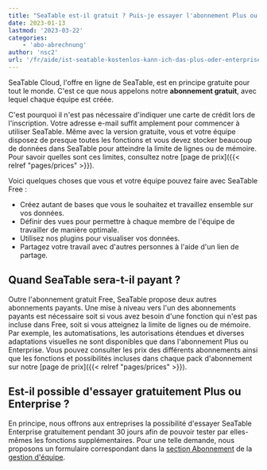 ```yaml
---
title: "SeaTable est-il gratuit ? Puis-je essayer l'abonnement Plus ou Enterprise ?"
date: 2023-01-13
lastmod: '2023-03-22'
categories:
    - 'abo-abrechnung'
author: 'nsc2'
url: '/fr/aide/ist-seatable-kostenlos-kann-ich-das-plus-oder-enterprise-abo-testen'
---
```


SeaTable Cloud, l'offre en ligne de SeaTable, est en principe gratuite pour tout le monde. C'est ce que nous appelons notre **abonnement gratuit**, avec lequel chaque équipe est créée.

C'est pourquoi il n'est pas nécessaire d'indiquer une carte de crédit lors de l'inscription. Votre adresse e-mail suffit amplement pour commencer à utiliser SeaTable. Même avec la version gratuite, vous et votre équipe disposez de presque toutes les fonctions et vous devez stocker beaucoup de données dans SeaTable pour atteindre la limite de lignes ou de mémoire. Pour savoir quelles sont ces limites, consultez notre [page de prix]({{< relref "pages/prices" >}}).

Voici quelques choses que vous et votre équipe pouvez faire avec SeaTable Free :

- Créez autant de bases que vous le souhaitez et travaillez ensemble sur vos données.
- Définir des vues pour permettre à chaque membre de l'équipe de travailler de manière optimale.
- Utilisez nos plugins pour visualiser vos données.
- Partagez votre travail avec d'autres personnes à l'aide d'un lien de partage.

## Quand SeaTable sera-t-il payant ?

Outre l'abonnement gratuit Free, SeaTable propose deux autres abonnements payants. Une mise à niveau vers l'un des abonnements payants est nécessaire soit si vous avez besoin d'une fonction qui n'est pas incluse dans Free, soit si vous atteignez la limite de lignes ou de mémoire. Par exemple, les automatisations, les autorisations étendues et diverses adaptations visuelles ne sont disponibles que dans l'abonnement Plus ou Enterprise. Vous pouvez consulter les prix des différents abonnements ainsi que les fonctions et possibilités incluses dans chaque pack d'abonnement sur notre [page de prix]({{< relref "pages/prices" >}}).

## Est-il possible d'essayer gratuitement Plus ou Enterprise ?

En principe, nous offrons aux entreprises la possibilité d'essayer SeaTable Enterprise gratuitement pendant 30 jours afin de pouvoir tester par elles-mêmes les fonctions supplémentaires. Pour une telle demande, nous proposons un formulaire correspondant dans la [section Abonnement](https://account.seatable.io/subscription) de la [gestion d'équipe](https://account.seatable.io/subscription).
